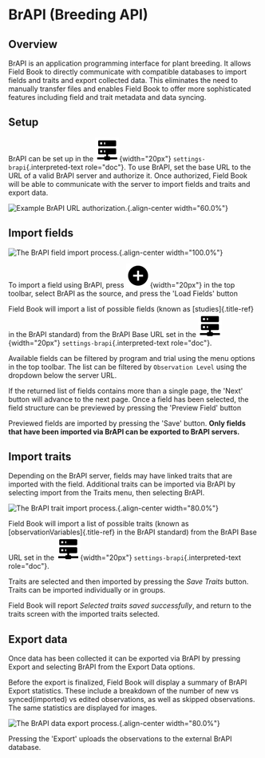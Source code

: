 BrAPI (Breeding API)
====================

Overview
--------

BrAPI is an application programming interface for plant breeding. It
allows Field Book to directly communicate with compatible databases to
import fields and traits and export collected data. This eliminates the
need to manually transfer files and enables Field Book to offer more
sophisticated features including field and trait metadata and data
syncing.

Setup
-----

BrAPI can be set up in the
![brapi](/_static/icons/settings/main/server-network.png){width="20px"}
`settings-brapi`{.interpreted-text role="doc"}. To use BrAPI, set the
base URL to the URL of a valid BrAPI server and authorize it. Once
authorized, Field Book will be able to communicate with the server to
import fields and traits and export data.

![Example BrAPI URL
authorization.](/_static/images/brapi/brapi_url_joined.png){.align-center
width="60.0%"}

Import fields
-------------

![The BrAPI field import
process.](/_static/images/brapi/brapi_field_import_joined.png){.align-center
width="100.0%"}

To import a field using BrAPI, press
![add](/_static/icons/fields/plus-circle.png){width="20px"} in the top
toolbar, select BrAPI as the source, and press the \'Load Fields\'
button

Field Book will import a list of possible fields (known as
[studies]{.title-ref} in the BrAPI standard) from the BrAPI Base URL set
in the
![brapi](/_static/icons/settings/main/server-network.png){width="20px"}
`settings-brapi`{.interpreted-text role="doc"}.

Available fields can be filtered by program and trial using the menu
options in the top toolbar. The list can be filtered by
`Observation Level` using the dropdown below the server URL.

If the returned list of fields contains more than a single page, the
\'Next\' button will advance to the next page. Once a field has been
selected, the field structure can be previewed by pressing the \'Preview
Field\' button

Previewed fields are imported by pressing the \'Save\' button. __Only
fields that have been imported via BrAPI can be exported to BrAPI
servers.__

Import traits
-------------

Depending on the BrAPI server, fields may have linked traits that are
imported with the field. Additional traits can be imported via BrAPI by
selecting import from the Traits menu, then selecting BrAPI.

![The BrAPI trait import
process.](/_static/images/brapi/brapi_trait_import_joined.png){.align-center
width="80.0%"}

Field Book will import a list of possible traits (known as
[observationVariables]{.title-ref} in the BrAPI standard) from the BrAPI
Base URL set in the
![brapi](/_static/icons/settings/main/server-network.png){width="20px"}
`settings-brapi`{.interpreted-text role="doc"}.

Traits are selected and then imported by pressing the _*Save Traits*_
button. Traits can be imported individually or in groups.

Field Book will report _Selected traits saved successfully_, and return
to the traits screen with the imported traits selected.

Export data
-----------

Once data has been collected it can be exported via BrAPI by pressing
Export and selecting BrAPI from the Export Data options.

Before the export is finalized, Field Book will display a summary of
BrAPI Export statistics. These include a breakdown of the number of new
vs synced(imported) vs edited observations, as well as skipped
observations. The same statistics are displayed for images.

![The BrAPI data export
process.](/_static/images/brapi/brapi_export_process_joined.png){.align-center
width="80.0%"}

Pressing the \'Export\' uploads the observations to the external BrAPI
database.
